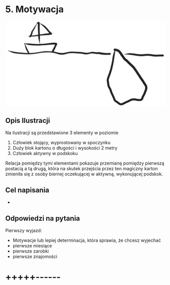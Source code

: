 # 5. Motywacja

![wierzcholek-gory.png](../img/wierzcholek-gory.png)

## Opis Ilustracji

Na ilustracji są przedstawione 3 elementy w poziomie
1. Człowiek stojący, wyprostowany w spoczynku
2. Duży blok kartonu o długości i wysokości 2 metry
3. Człowiek aktywny w podskoku

Relacja pomiędzy tymi elementami pokazuje przemianę pomiędzy pierwszą postacią a tą drugą, która na skutek przejścia przez ten magiczny karton zmieniła się
z osoby biernej oczekującej w aktywną, wykonującej podskok.



## Cel napisania
+ 


## Odpowiedzi na pytania

Pierwszy wyjazd:
+ Motywacje lub lepiej determinacja, która sprawia, że chcesz wyjechać
+ pierwsze miesiące
+ pierwsze zarobki
+ pierwsze znajomości


# +++++------
